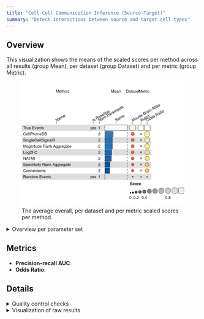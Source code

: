 ```yaml
---
title: "Cell-Cell Communication Inference (Source-Target)"
summary: "Detect interactions between source and target cell types"
---
```


<script src="index_files/libs/kePrint-0.0.1/kePrint.js"></script>
<link href="index_files/libs/lightable-0.0.1/lightable.css" rel="stylesheet" />


<missing description>

## Overview

This visualization shows the means of the scaled scores per method across all results (group Mean), per dataset (group Dataset) and per metric (group Metric).

<figure>
<img src="index.markdown_strict_files/figure-markdown_strict/summary-1.png" width="619" alt="The average overall, per dataset and per metric scaled scores per method." />
<figcaption aria-hidden="true">The average overall, per dataset and per metric scaled scores per method.</figcaption>
</figure>

<details>
<summary>
Overview per parameter set
</summary>

<figure>
<img src="index.markdown_strict_files/figure-markdown_strict/summary_defailed-1.png" width="593" alt="The average overall, per dataset and per metric scaled scores per method and parameter set." />
<figcaption aria-hidden="true">The average overall, per dataset and per metric scaled scores per method and parameter set.</figcaption>
</figure>

</details>

## Metrics

-   **Precision-recall AUC**: <missing description>
-   **Odds Ratio**: <missing description>

## Details

<details>
<summary>
Quality control checks
</summary>
<table class="table lightable-paper" style='margin-left: auto; margin-right: auto; font-family: "Arial Narrow", arial, helvetica, sans-serif; margin-left: auto; margin-right: auto;'>
 <thead>
  <tr>
   <th style="text-align:left;"> Category </th>
   <th style="text-align:left;"> Name </th>
   <th style="text-align:right;"> Value </th>
   <th style="text-align:left;"> Condition </th>
   <th style="text-align:left;"> Severity </th>
  </tr>
 </thead>
<tbody>
  <tr>
   <td style="text-align:left;" data-toggle="tooltip" data-container="body" data-placement="right" title="Percentage of missing results should be less than 10%.
  Task id: cell_cell_communication_source_target
  method id: cellphonedb_sum
  Percentage missing: 50%
"> Raw results </td>
   <td style="text-align:left;" data-toggle="tooltip" data-container="body" data-placement="right" title="Percentage of missing results should be less than 10%.
  Task id: cell_cell_communication_source_target
  method id: cellphonedb_sum
  Percentage missing: 50%
"> Method cellphonedb_sum %missing </td>
   <td style="text-align:right;" data-toggle="tooltip" data-container="body" data-placement="right" title="Percentage of missing results should be less than 10%.
  Task id: cell_cell_communication_source_target
  method id: cellphonedb_sum
  Percentage missing: 50%
"> 0.5000 </td>
   <td style="text-align:left;" data-toggle="tooltip" data-container="body" data-placement="right" title="Percentage of missing results should be less than 10%.
  Task id: cell_cell_communication_source_target
  method id: cellphonedb_sum
  Percentage missing: 50%
"> pct_missing &lt;= .1 </td>
   <td style="text-align:left;color: red !important;" data-toggle="tooltip" data-container="body" data-placement="right" title="Percentage of missing results should be less than 10%.
  Task id: cell_cell_communication_source_target
  method id: cellphonedb_sum
  Percentage missing: 50%
"> ✗✗✗ </td>
  </tr>
  <tr>
   <td style="text-align:left;" data-toggle="tooltip" data-container="body" data-placement="right" title="Percentage of missing results should be less than 10%.
  Task id: cell_cell_communication_source_target
  method id: magnitude_sum
  Percentage missing: 50%
"> Raw results </td>
   <td style="text-align:left;" data-toggle="tooltip" data-container="body" data-placement="right" title="Percentage of missing results should be less than 10%.
  Task id: cell_cell_communication_source_target
  method id: magnitude_sum
  Percentage missing: 50%
"> Method magnitude_sum %missing </td>
   <td style="text-align:right;" data-toggle="tooltip" data-container="body" data-placement="right" title="Percentage of missing results should be less than 10%.
  Task id: cell_cell_communication_source_target
  method id: magnitude_sum
  Percentage missing: 50%
"> 0.5000 </td>
   <td style="text-align:left;" data-toggle="tooltip" data-container="body" data-placement="right" title="Percentage of missing results should be less than 10%.
  Task id: cell_cell_communication_source_target
  method id: magnitude_sum
  Percentage missing: 50%
"> pct_missing &lt;= .1 </td>
   <td style="text-align:left;color: red !important;" data-toggle="tooltip" data-container="body" data-placement="right" title="Percentage of missing results should be less than 10%.
  Task id: cell_cell_communication_source_target
  method id: magnitude_sum
  Percentage missing: 50%
"> ✗✗✗ </td>
  </tr>
  <tr>
   <td style="text-align:left;" data-toggle="tooltip" data-container="body" data-placement="right" title="Percentage of missing results should be less than 10%.
  Task id: cell_cell_communication_source_target
  method id: sca_sum
  Percentage missing: 50%
"> Raw results </td>
   <td style="text-align:left;" data-toggle="tooltip" data-container="body" data-placement="right" title="Percentage of missing results should be less than 10%.
  Task id: cell_cell_communication_source_target
  method id: sca_sum
  Percentage missing: 50%
"> Method sca_sum %missing </td>
   <td style="text-align:right;" data-toggle="tooltip" data-container="body" data-placement="right" title="Percentage of missing results should be less than 10%.
  Task id: cell_cell_communication_source_target
  method id: sca_sum
  Percentage missing: 50%
"> 0.5000 </td>
   <td style="text-align:left;" data-toggle="tooltip" data-container="body" data-placement="right" title="Percentage of missing results should be less than 10%.
  Task id: cell_cell_communication_source_target
  method id: sca_sum
  Percentage missing: 50%
"> pct_missing &lt;= .1 </td>
   <td style="text-align:left;color: red !important;" data-toggle="tooltip" data-container="body" data-placement="right" title="Percentage of missing results should be less than 10%.
  Task id: cell_cell_communication_source_target
  method id: sca_sum
  Percentage missing: 50%
"> ✗✗✗ </td>
  </tr>
  <tr>
   <td style="text-align:left;" data-toggle="tooltip" data-container="body" data-placement="right" title="Percentage of missing results should be less than 10%.
  Task id: cell_cell_communication_source_target
  Metric id: odds_ratio
  Percentage missing: 19%
"> Raw results </td>
   <td style="text-align:left;" data-toggle="tooltip" data-container="body" data-placement="right" title="Percentage of missing results should be less than 10%.
  Task id: cell_cell_communication_source_target
  Metric id: odds_ratio
  Percentage missing: 19%
"> Metric odds_ratio %missing </td>
   <td style="text-align:right;" data-toggle="tooltip" data-container="body" data-placement="right" title="Percentage of missing results should be less than 10%.
  Task id: cell_cell_communication_source_target
  Metric id: odds_ratio
  Percentage missing: 19%
"> 0.1875 </td>
   <td style="text-align:left;" data-toggle="tooltip" data-container="body" data-placement="right" title="Percentage of missing results should be less than 10%.
  Task id: cell_cell_communication_source_target
  Metric id: odds_ratio
  Percentage missing: 19%
"> pct_missing &lt;= .1 </td>
   <td style="text-align:left;color: red !important;" data-toggle="tooltip" data-container="body" data-placement="right" title="Percentage of missing results should be less than 10%.
  Task id: cell_cell_communication_source_target
  Metric id: odds_ratio
  Percentage missing: 19%
"> ✗ </td>
  </tr>
</tbody>
</table>

</details>
<details>
<summary>
Visualization of raw results
</summary>

<img src="index.markdown_strict_files/figure-markdown_strict/unnamed-chunk-7-1.png" width="960" />

</details>

